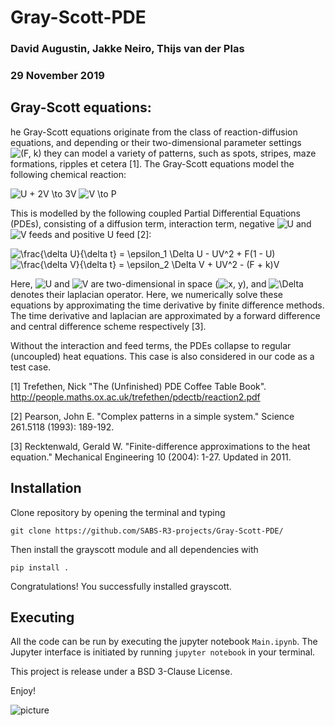 # Gray-Scott-PDE
### David Augustin, Jakke Neiro, Thijs van der Plas
### 29 November 2019

## Gray-Scott equations:

he Gray-Scott equations originate from the class of reaction-diffusion equations, and depending or their two-dimensional parameter settings <img src="https://tex.s2cms.ru/svg/(F%2C%20k)" alt="(F, k)" /> they can model a variety of patterns, such as spots, stripes, maze formations, ripples et cetera [1]. The Gray-Scott equations model the following chemical reaction: 

<img src="https://tex.s2cms.ru/svg/U%20%20%2B%202V%20%5Cto%203V" alt="U  + 2V \to 3V" />

<img src="https://tex.s2cms.ru/svg/%20V%20%5Cto%20P%20" alt=" V \to P " />

This is modelled by the following coupled Partial Differential Equations (PDEs), consisting of a diffusion term, interaction term, negative <img src="https://tex.s2cms.ru/svg/U" alt="U" /> and <img src="https://tex.s2cms.ru/svg/V" alt="V" /> feeds and positive U feed [2]:

<img src="https://tex.s2cms.ru/svg/%20%5Cfrac%7B%5Cdelta%20U%7D%7B%5Cdelta%20t%7D%20%3D%20%5Cepsilon_1%20%5CDelta%20U%20-%20UV%5E2%20%2B%20F(1%20-%20U)%20" alt=" \frac{\delta U}{\delta t} = \epsilon_1 \Delta U - UV^2 + F(1 - U) " />

<img src="https://tex.s2cms.ru/svg/%20%5Cfrac%7B%5Cdelta%20V%7D%7B%5Cdelta%20t%7D%20%3D%20%5Cepsilon_2%20%5CDelta%20V%20%2B%20UV%5E2%20-%20(F%20%2B%20k)V%20%20" alt=" \frac{\delta V}{\delta t} = \epsilon_2 \Delta V + UV^2 - (F + k)V  " />

Here, <img src="https://tex.s2cms.ru/svg/U" alt="U" /> and <img src="https://tex.s2cms.ru/svg/V" alt="V" /> are two-dimensional in space (<img src="https://tex.s2cms.ru/svg/x%2C%20y" alt="x, y" />), and <img src="https://tex.s2cms.ru/svg/%5CDelta" alt="\Delta" /> denotes their laplacian operator. Here, we numerically solve these equations by approximating the time derivative by finite difference methods. The time derivative and laplacian are approximated by a forward difference and central difference scheme respectively [3]. 

Without the interaction and feed terms, the PDEs collapse to regular (uncoupled) heat equations. This case is also considered in our code as a test case.

[1] Trefethen, Nick "The (Unfinished) PDE Coffee Table Book".   http://people.maths.ox.ac.uk/trefethen/pdectb/reaction2.pdf

[2] Pearson, John E. "Complex patterns in a simple system." Science 261.5118 (1993): 189-192.

[3] Recktenwald, Gerald W. "Finite-difference approximations to the heat equation." Mechanical Engineering 10 (2004): 1-27. Updated in 2011.

## Installation

Clone repository by opening the terminal and typing

```
git clone https://github.com/SABS-R3-projects/Gray-Scott-PDE/
```

Then install the grayscott module and all dependencies with
```
pip install .
```

Congratulations! You successfully installed grayscott.


## Executing 
All the code can be run by executing the jupyter notebook `Main.ipynb`. The Jupyter interface is initiated by running `jupyter notebook` in your terminal. 



This project is release under a BSD 3-Clause License.

Enjoy!

![picture](../figures/u_matrix_F=0.035_k=0.06.gif)
